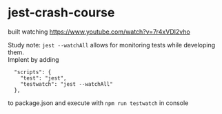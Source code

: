 # jest-crash-course
built watching https://www.youtube.com/watch?v=7r4xVDI2vho

Study note: `jest --watchAll` allows for monitoring tests while developing them.  
Implent by adding
```
  "scripts": {
    "test": "jest",
    "testwatch": "jest --watchAll"
  },
```
to package.json and execute with  `npm run testwatch` in console

